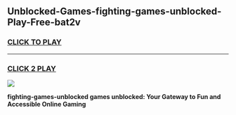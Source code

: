 
## Unblocked-Games-fighting-games-unblocked-Play-Free-bat2v
<h3>
<a href="https://premium76.site?title=fighting-games-unblocked&ref=15A">CLICK TO PLAY</a></h3>
<hr>

<h3>
<a href="https://premium76.site?title=fighting-games-unblocked&ref=15A">CLICK 2 PLAY</a>
  
</h3>

<a href="https://premium76.site?title=fighting-games-unblocked&ref=15A"><img src="https://clearcache.store/games.png"></a>


**fighting-games-unblocked games unblocked: Your Gateway to Fun and Accessible Online Gaming**
